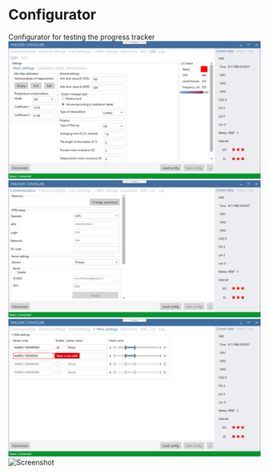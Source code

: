 # Configurator
Configurator for testing the progress tracker
![Screenshot](screenshot_0.png)
![Screenshot](screenshot_1.png)
![Screenshot](screenshot_2.png)
![Screenshot](screenshot_3.png)